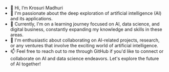 - 👋 Hi, I’m Krosuri Madhuri
- 👀 I'm passionate about the deep exploration of artificial intelligence (AI) and its applications.
- 🌱 Currently, I'm on a learning journey focused on AI, data science, and digital business, constantly expanding my knowledge and skills in these areas.
- 💞️ I'm enthusiastic about collaborating on AI-related projects, research, or any ventures that involve the exciting world of artificial intelligence.
- 📫 Feel free to reach out to me through GitHub if you'd like to connect or collaborate on AI and data science endeavors. Let's explore the future of AI together!

<!---
KrosuriMadhuri/KrosuriMadhuri is a ✨ special ✨ repository because its `README.md` (this file) appears on your GitHub profile.
You can click the Preview link to take a look at your changes.
--->
